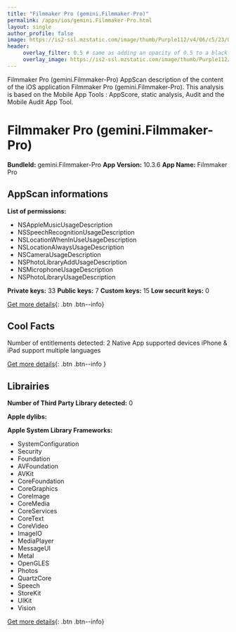 ```yaml
---
title: "Filmmaker Pro (gemini.Filmmaker-Pro)"
permalink: /apps/ios/gemini.Filmmaker-Pro.html
layout: single
author_profile: false
image: https://is2-ssl.mzstatic.com/image/thumb/Purple112/v4/06/c5/23/06c5233c-7519-f725-a2c0-7d98bc7fbbeb/AppIcon-1x_U007emarketing-0-10-0-85-220.png/512x512bb.jpg
header: 
     overlay_filter: 0.5 # same as adding an opacity of 0.5 to a black background
     overlay_image: https://is2-ssl.mzstatic.com/image/thumb/Purple112/v4/06/c5/23/06c5233c-7519-f725-a2c0-7d98bc7fbbeb/AppIcon-1x_U007emarketing-0-10-0-85-220.png/512x512bb.jpg
---
```

Filmmaker Pro (gemini.Filmmaker-Pro) AppScan description of the content of the iOS application Filmmaker Pro (gemini.Filmmaker-Pro). This analysis is based on the Mobile App Tools : AppScore, static analysis, Audit and the Mobile Audit App Tool.

# Filmmaker Pro (gemini.Filmmaker-Pro)

**BundleId:** gemini.Filmmaker-Pro
**App Version:** 10.3.6
**App Name:** Filmmaker Pro


## AppScan informations 

**List of permissions:** 
- NSAppleMusicUsageDescription
- NSSpeechRecognitionUsageDescription
- NSLocationWhenInUseUsageDescription
- NSLocationAlwaysUsageDescription
- NSCameraUsageDescription
- NSPhotoLibraryAddUsageDescription
- NSMicrophoneUsageDescription
- NSPhotoLibraryUsageDescription
  
  
**Private keys:** 33
**Public keys:** 7
**Custom keys:** 15
**Low securit keys:** 0
  
[Get more details](/pricing.html){: .btn .btn--info}

## Cool Facts

Number of entitlements detected: 2
Native App
supported devices iPhone & iPad
support multiple languages
  
[Get more details](/pricing.html){: .btn .btn--info }

## Librairies 
**Number of Third Party Library detected:** 0


**Apple dylibs:**


**Apple System Library Frameworks:**
- SystemConfiguration
- Security
- Foundation
- AVFoundation
- AVKit
- CoreFoundation
- CoreGraphics
- CoreImage
- CoreMedia
- CoreServices
- CoreText
- CoreVideo
- ImageIO
- MediaPlayer
- MessageUI
- Metal
- OpenGLES
- Photos
- QuartzCore
- Speech
- StoreKit
- UIKit
- Vision


  
[Get more details](/pricing.html){: .btn .btn--info}

